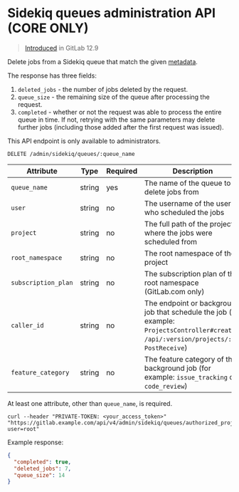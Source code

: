 # Sidekiq queues administration API **(CORE ONLY)**

> [Introduced](https://gitlab.com/gitlab-org/gitlab/-/merge_requests/25998) in GitLab 12.9

Delete jobs from a Sidekiq queue that match the given
[metadata](../development/logging.md#logging-context-metadata-through-rails-or-grape-requests).

The response has three fields:

1. `deleted_jobs` - the number of jobs deleted by the request.
1. `queue_size` - the remaining size of the queue after processing the
   request.
1. `completed` - whether or not the request was able to process the
   entire queue in time. If not, retrying with the same parameters may
   delete further jobs (including those added after the first request
   was issued).

This API endpoint is only available to administrators.

```plaintext
DELETE /admin/sidekiq/queues/:queue_name
```

| Attribute           | Type           | Required | Description                                                                                                                                  |
| ---------           | -------------- | -------- | -----------                                                                                                                                  |
| `queue_name`        | string         | yes      | The name of the queue to delete jobs from                                                                                                    |
| `user`              | string         | no       | The username of the user who scheduled the jobs                                                                                              |
| `project`           | string         | no       | The full path of the project where the jobs were scheduled from                                                                              |
| `root_namespace`    | string         | no       | The root namespace of the project                                                                                                            |
| `subscription_plan` | string         | no       | The subscription plan of the root namespace (GitLab.com only)                                                                                |
| `caller_id`         | string         | no       | The endpoint or background job that schedule the job (for example: `ProjectsController#create`, `/api/:version/projects/:id`, `PostReceive`) |
| `feature_category`  | string         | no       | The feature category of the background job (for example: `issue_tracking` or `code_review`)                                                  |

At least one attribute, other than `queue_name`, is required.

```shell
curl --header "PRIVATE-TOKEN: <your_access_token>" "https://gitlab.example.com/api/v4/admin/sidekiq/queues/authorized_projects?user=root"
```

Example response:

```json
{
  "completed": true,
  "deleted_jobs": 7,
  "queue_size": 14
}
```
